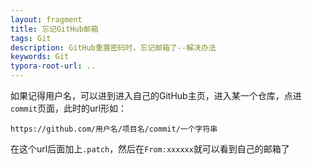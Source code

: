 ```yaml
---
layout: fragment
title: 忘记GitHub邮箱
tags: Git
description: GitHub重置密码时，忘记邮箱了--解决办法
keywords: Git
typora-root-url: ..
---
```

如果记得用户名，可以进到进入自己的GitHub主页，进入某一个仓库，点进`commit`页面，此时的url形如：
```
https://github.com/用户名/项目名/commit/一个字符串
```
在这个url后面加上`.patch`，然后在`From:xxxxxx`就可以看到自己的邮箱了
<!--stackedit_data:
eyJoaXN0b3J5IjpbLTE5Mjg1Mzc1NzAsMTIyNDU3ODM0NCwxMT
U3NjA1MjcyLDE2Njc3NjcwNzJdfQ==
-->